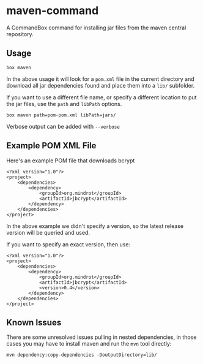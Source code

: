 # maven-command

A CommandBox command for installing jar files from the maven central repository.

## Usage

	box maven

In the above usage it will look for a `pom.xml` file in the current directory and download all jar dependencies found and place them into a `lib/` subfolder.

If you want to use a different file name, or specify a different location to put the jar files, use the `path` and `libPath` options.

	box maven path=pom-pom.xml libPath=jars/

Verbose output can be added with `--verbose`

## Example POM XML File

Here's an example POM file that downloads bcrypt

	<?xml version="1.0"?>
	<project>
		<dependencies>
			<dependency>
			    <groupId>org.mindrot</groupId>
			    <artifactId>jbcrypt</artifactId>
			</dependency>
		</dependencies>
	</project>

In the above example we didn't specify a version, so the latest release version will be queried and used.

If you want to specify an exact version, then use:

	<?xml version="1.0"?>
	<project>
		<dependencies>
			<dependency>
			    <groupId>org.mindrot</groupId>
			    <artifactId>jbcrypt</artifactId>
			    <version>0.4</version>
			</dependency>
		</dependencies>
	</project>

## Known Issues

There are some unresolved issues pulling in nested dependencies, in those cases you may have to install maven and run the `mvn` tool directly:

    mvn dependency:copy-dependencies -DoutputDirectory=lib/
    
